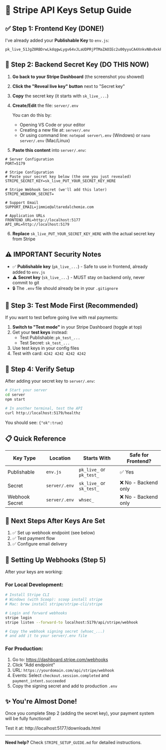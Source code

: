 # 🔑 Stripe API Keys Setup Guide

## ✅ Step 1: Frontend Key (DONE!)

I've already added your **Publishable Key** to `env.js`:
```
pk_live_51JgZ0RBDrwLkdqgwLygv64vJLaUDPRjPTMaZAOIEc2u00yyuCA4XnkvN8v0xkPj3zeVDsa0wbo75s8AR47SvYcv800noI4Hshm
```

## 📝 Step 2: Backend Secret Key (DO THIS NOW)

1. **Go back to your Stripe Dashboard** (the screenshot you showed)
2. **Click the "Reveal live key" button** next to "Secret key"
3. **Copy** the secret key (it starts with `sk_live_...`)

4. **Create/Edit** the file: `server/.env`

   You can do this by:
   - Opening VS Code or your editor
   - Creating a new file at: `server/.env`
   - Or using command line: `notepad server\.env` (Windows) or `nano server/.env` (Mac/Linux)

5. **Paste this content** into `server/.env`:

```env
# Server Configuration
PORT=5179

# Stripe Configuration
# Paste your secret key below (the one you just revealed)
STRIPE_SECRET_KEY=sk_live_PUT_YOUR_SECRET_KEY_HERE

# Stripe Webhook Secret (we'll add this later)
STRIPE_WEBHOOK_SECRET=

# Support Email
SUPPORT_EMAIL=jimmie@altaredalchemie.com

# Application URLs
FRONTEND_URL=http://localhost:5177
API_URL=http://localhost:5179
```

6. **Replace** `sk_live_PUT_YOUR_SECRET_KEY_HERE` with the actual secret key from Stripe

## ⚠️ IMPORTANT Security Notes

- ✅ **Publishable key** (`pk_live_...`) - Safe to use in frontend, already added to `env.js`
- ⚠️ **Secret key** (`sk_live_...`) - MUST stay on backend only, never commit to git
- 🔒 The `.env` file should already be in your `.gitignore`

## 🧪 Step 3: Test Mode First (Recommended)

If you want to test before going live with real payments:

1. **Switch to "Test mode"** in your Stripe Dashboard (toggle at top)
2. Get your **test keys** instead:
   - Test Publishable: `pk_test_...`
   - Test Secret: `sk_test_...`
3. Use test keys in your config files
4. Test with card: `4242 4242 4242 4242`

## 🎯 Step 4: Verify Setup

After adding your secret key to `server/.env`:

```bash
# Start your server
cd server
npm start

# In another terminal, test the API
curl http://localhost:5179/healthz
```

You should see: `{"ok":true}`

## 📋 Quick Reference

| Key Type | Location | Starts With | Safe for Frontend? |
|----------|----------|-------------|-------------------|
| Publishable | `env.js` | `pk_live_` or `pk_test_` | ✅ Yes |
| Secret | `server/.env` | `sk_live_` or `sk_test_` | ❌ No - Backend only |
| Webhook Secret | `server/.env` | `whsec_` | ❌ No - Backend only |

## 🚀 Next Steps After Keys Are Set

1. ✅ Set up webhook endpoint (see below)
2. ✅ Test payment flow
3. ✅ Configure email delivery

## 🔔 Setting Up Webhooks (Step 5)

After your keys are working:

### For Local Development:
```bash
# Install Stripe CLI
# Windows (with Scoop): scoop install stripe
# Mac: brew install stripe/stripe-cli/stripe

# Login and forward webhooks
stripe login
stripe listen --forward-to localhost:5179/api/stripe/webhook

# Copy the webhook signing secret (whsec_...) 
# and add it to your server/.env file
```

### For Production:
1. Go to: https://dashboard.stripe.com/webhooks
2. Click "Add endpoint"
3. URL: `https://yourdomain.com/api/stripe/webhook`
4. Events: Select `checkout.session.completed` and `payment_intent.succeeded`
5. Copy the signing secret and add to production `.env`

## ✨ You're Almost Done!

Once you complete Step 2 (adding the secret key), your payment system will be fully functional!

Test it at: http://localhost:5177/downloads.html

---

**Need help?** Check `STRIPE_SETUP_GUIDE.md` for detailed instructions.


